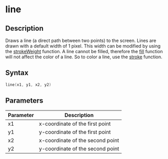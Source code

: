 # line

## Description

Draws a line (a direct path between two points) to the screen. Lines are drawn with a default width of 1 pixel. This width can be modified by using the [strokeWeight](strokeWeight) function. A line cannot be filled, therefore the [fill](fill) function will not affect the color of a line. So to color a line, use the [stroke](stroke) function.

## Syntax

```c
line(x1, y1, x2, y2)
```

## Parameters

| Parameter | Description                      |
| --------- | -------------------------------- |
| x1        | x-coordinate of the first point  |
| y1        | y-coordinate of the first point  |
| x2        | x-coordinate of the second point |
| y2        | y-coordinate of the second point |
